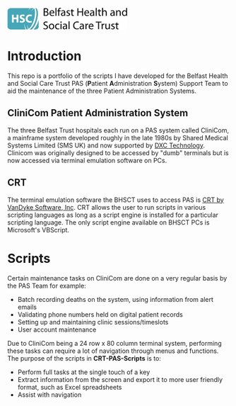 <img src="images/BHSCT%20Logo%20in%20Colour%20Cropped.jpg" height="50px"></img>
# Introduction
This repo is a portfolio of the scripts I have developed for the Belfast Health and Social Care Trust PAS (**P**atient **A**dministration **S**ystem) Support Team to aid the maintenance of the three Patient Administration Systems.

## CliniCom Patient Administration System
The three Belfast Trust hospitals each run on a PAS system called CliniCom, a mainframe system developed roughly in the late 1980s by Shared Medical Systems Limited (SMS UK) and now supported by [DXC Technology](https://dxc.technology). Clinicom was originally designed to be accessed by "dumb" terminals but is now accessed via terminal emulation software on PCs.

## CRT 
The terminal emulation software the BHSCT uses to access PAS is [CRT by VanDyke Software, Inc](https://www.vandyke.com/download/crt/index.html). CRT allows the user to run scripts in various scripting languages as long as a script engine is installed for a particular scripting language. The only script engine available on BHSCT PCs is Microsoft's VBScript.

# Scripts
Certain maintenance tasks on CliniCom are done on a very regular basis by the PAS Team for example:
 * Batch recording deaths on the system, using information from alert emails
 * Validating phone numbers held on digital patient records
 * Setting up and maintaining clinic sessions/timeslots
 * User account maintenance
 
Due to CliniCom being a 24 row x 80 column terminal system, performing these tasks can require a lot of navigation through menus and functions. The purpose of the scripts in **CRT-PAS-Scripts** is to:
 * Perform full tasks at the single touch of a key
 * Extract information from the screen and export it to more user friendly format, such as Excel spreadsheets
 * Assist with navigation

